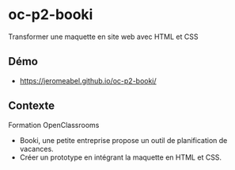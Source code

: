 # oc-p2-booki
Transformer une maquette en site web avec HTML et CSS

## Démo
- https://jeromeabel.github.io/oc-p2-booki/

## Contexte
Formation OpenClassrooms

- Booki, une petite entreprise propose un outil de planification de vacances.
- Créer un prototype en intégrant la maquette en HTML et CSS.
